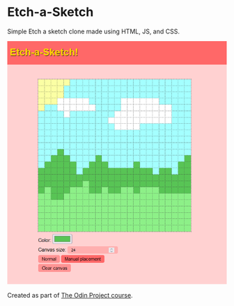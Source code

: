 # Etch-a-Sketch

Simple Etch a sketch clone made using HTML, JS, and CSS.

![Image of the website with a picture of a landscape drawn on the canvas](./images/image_sample.PNG)

Created as part of [The Odin Project course](https://www.theodinproject.com/).
